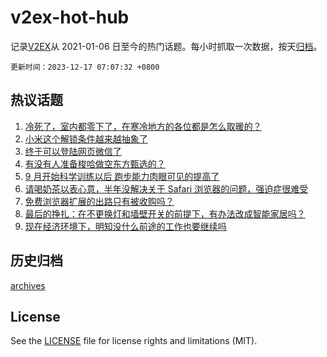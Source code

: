 # v2ex-hot-hub

 记录[V2EX](https://www.v2ex.com/)从 2021-01-06 日至今的热门话题。每小时抓取一次数据，按天[归档](archives)。

`更新时间：2023-12-17 07:07:32 +0800`

## 热议话题

1. [冷死了，室内都零下了，在寒冷地方的各位都是怎么取暖的？](https://www.v2ex.com/t/1000898)
1. [小米这个解锁条件越来越抽象了](https://www.v2ex.com/t/1000914)
1. [终于可以登陆网页微信了](https://www.v2ex.com/t/1000851)
1. [有没有人准备梭哈做空东方甄选的？](https://www.v2ex.com/t/1000853)
1. [9 月开始科学训练以后 跑步能力肉眼可见的提高了](https://www.v2ex.com/t/1000872)
1. [请喝奶茶以表心意，半年没解决关于 Safari 浏览器的问题，强迫症很难受](https://www.v2ex.com/t/1000932)
1. [免费浏览器扩展的出路只有被收购吗？](https://www.v2ex.com/t/1000976)
1. [最后的挣扎：在不更换灯和墙壁开关的前提下，有办法改成智能家居吗？](https://www.v2ex.com/t/1000951)
1. [现在经济环境下，明知没什么前途的工作也要继续吗](https://www.v2ex.com/t/1000870)

## 历史归档

[archives](archives)

## License

See the [LICENSE](LICENSE) file for license rights and limitations (MIT).
